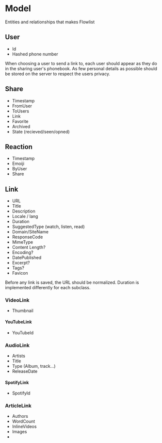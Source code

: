 # Model

Entities and relationships that makes Flowlist

## User
- Id 
- Hashed phone number

When choosing a user to send a link to, each user should appear as they do in the sharing user's phonebook. As few personal details as possible should be stored on the server to respect the users privacy.

## Share
- Timestamp
- FromUser
- ToUsers
- Link
- Favorite
- Archived
- State (recieved/seen/opned)

## Reaction
- Timestamp
- Emoiji
- ByUser
- Share

## Link
- URL
- Title
- Description
- Locale / lang
- Duration
- SuggestedType (watch, listen, read)
- Domain/SiteName
- ResponseCode
- MimeType
- Content Length?
- Encoding?
- DatePublished
- Excerpt?
- Tags?
- Favicon

Before any link is saved, the URL should be normalized. Duration is implemented differently for each subclass.

### VideoLink
- Thumbnail

#### YouTubeLink
- YouTubeId

### AudioLink
- Artists
- Title
- Type (Album, track...)
- ReleaseDate

#### SpotifyLink
- SpotifyId

### ArticleLink
- Authors
- WordCount
- InlineVideos
- Images
- 

